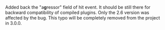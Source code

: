Added back the "a**g**ressor" field of hit event. It should be still there for backward compatibility of compiled plugins. Only the 2.6 version was affected by the bug. This typo will be completely removed from the project in 3.0.0.
